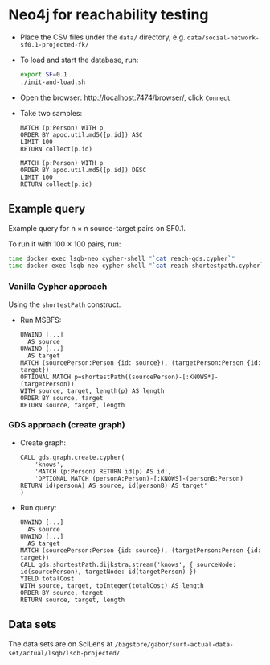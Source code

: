 # Neo4j for reachability testing

* Place the CSV files under the `data/` directory, e.g. `data/social-network-sf0.1-projected-fk/`

* To load and start the database, run:

    ```bash
    export SF=0.1
    ./init-and-load.sh
    ```

* Open the browser: <http://localhost:7474/browser/>, click `Connect`



* Take two samples:

  ```
  MATCH (p:Person) WITH p
  ORDER BY apoc.util.md5([p.id]) ASC
  LIMIT 100
  RETURN collect(p.id)
  ```

  ```
  MATCH (p:Person) WITH p
  ORDER BY apoc.util.md5([p.id]) DESC
  LIMIT 100
  RETURN collect(p.id)
  ```

## Example query

Example query for n × n source-target pairs on SF0.1.

To run it with 100 × 100 pairs, run:

```bash
time docker exec lsqb-neo cypher-shell "`cat reach-gds.cypher`"
time docker exec lsqb-neo cypher-shell "`cat reach-shortestpath.cypher`"
```

### Vanilla Cypher approach

Using the `shortestPath` construct.

* Run MSBFS:

    ```
    UNWIND [...]
      AS source
    UNWIND [...]
      AS target
    MATCH (sourcePerson:Person {id: source}), (targetPerson:Person {id: target})
    OPTIONAL MATCH p=shortestPath((sourcePerson)-[:KNOWS*]-(targetPerson))
    WITH source, target, length(p) AS length
    ORDER BY source, target
    RETURN source, target, length
    ```

### GDS approach (create graph)

* Create graph:

    ```
    CALL gds.graph.create.cypher(
        'knows',
        'MATCH (p:Person) RETURN id(p) AS id',
        'OPTIONAL MATCH (personA:Person)-[:KNOWS]-(personB:Person) RETURN id(personA) AS source, id(personB) AS target'
    )
    ```

* Run query:

    ```
    UNWIND [...]
      AS source
    UNWIND [...]
      AS target
    MATCH (sourcePerson:Person {id: source}), (targetPerson:Person {id: target})
    CALL gds.shortestPath.dijkstra.stream('knows', { sourceNode: id(sourcePerson), targetNode: id(targetPerson) })
    YIELD totalCost
    WITH source, target, toInteger(totalCost) AS length
    ORDER BY source, target
    RETURN source, target, length
    ```

## Data sets

The data sets are on SciLens at `/bigstore/gabor/surf-actual-data-set/actual/lsqb/lsqb-projected/`.
